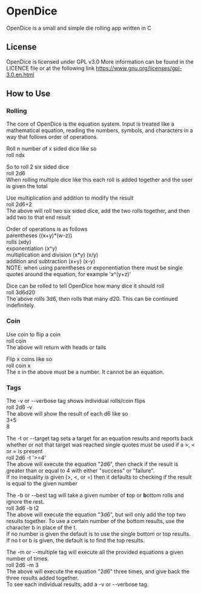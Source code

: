 # OpenDice
OpenDice is a small and simple die rolling app written in C

## License
OpenDice is licensed under GPL v3.0
More information can be found in the LICENCE file or at the following link
https://www.gnu.org/licenses/gpl-3.0.en.html

## How to Use
### Rolling
The core of OpenDice is the equation system.
Input is treated like a mathematical equation, reading the numbers, symbols, and characters in a way that follows order of operations.

Roll n number of x sided dice like so    
roll ndx

So to roll 2 six sided dice    
roll 2d6    
When rolling multiple dice like this each roll is added together and the user is given the total

Use multiplication and addition to modify the result    
roll 2d6+2    
The above will roll two six sided dice, add the two rolls together, and then add two to that end result

Order of operations is as follows    
parentheses ((x+y)*(w-z))    
rolls (xdy)    
exponentiation (x^y)    
multiplication and division (x\*y) (x/y)   
addition and subtraction (x+y) (x-y)    
NOTE: when using parentheses or exponentiation there must be single quotes around the equation, for example 'x^(y+z)'

Dice can be rolled to tell OpenDice how many dice it should roll    
roll 3d6d20    
The above rolls 3d6, then rolls that many d20. This can be continued indefinitely.

### Coin
Use coin to flip a coin    
roll coin    
The above will return with heads or tails

Flip x coins like so    
roll coin x    
The x in the above must be a number. It cannot be an equation.


### Tags
The -v or --verbose tag shows individual rolls/coin flips    
roll 2d6 -v    
The above will show the result of each d6 like so    
3+5    
8

The -t or --target tag sets a target for an equation results and reports back whether or not that target was reached single quotes must be used if a >, < or = is present    
roll 2d6 -t '>=4'    
The above will execute the equation "2d6", then check if the result is greater than or equal to 4 with either "success" or "failure".    
If no inequality is given (>, <, or =) then it defaults to checking if the result is equal to the given number

The -b or --best tag will take a given number of **t**op or **b**ottom rolls and ignore the rest.    
roll 3d6 -b t2    
The above will execute the equation "3d6", but will only add the top two results together. To use a certain number of the bottom results, use the character b in place of the t.    
If no number is given the default is to use the single bottom or top results.    
If no t or b is given, the default is to find the top results.

The -m or --multiple tag will execute all the provided equations a given number of times.    
roll 2d6 -m 3    
The above will execute the equation "2d6" three times, and give back the three results added together.    
To see each individual results, add a -v or --verbose tag.
